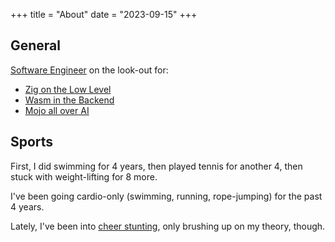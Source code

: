 +++
title = "About"
date = "2023-09-15"
+++

## General

[Software Engineer](https://tensorush.github.io/cv/en.pdf) on the look-out for:

* [Zig on the Low Level](https://ziglang.org)
* [Wasm in the Backend](https://webassembly.org)
* [Mojo all over AI](https://www.modular.com/mojo)

## Sports

First, I did swimming for 4 years, then played tennis for another 4, then stuck with weight-lifting for 8 more.

I've been going cardio-only (swimming, running, rope-jumping) for the past 4 years.

Lately, I've been into [cheer stunting](https://tensorush.github.io/csg.html), only brushing up on my theory, though.
